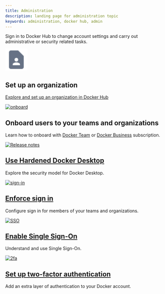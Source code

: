 ```yaml
---
title: Administration
description: landing page for administration topic
keywords: administration, docker hub, admin
---
```


Sign in to Docker Hub to change account settings and carry out administrative or security related tasks. 

<div class="component-container">
    <!--start row-->
    <div class="row">
      <div class="col-xs-12 col-sm-12 col-md-12 col-lg-4 block">
        <div class="component">
             <div class="component-icon">
                 <a href="/docker-hub/orgs/"><img src="/assets/images/contact.svg" alt="Set-up-an-org" width="70" height="70"></a>
                 </div>
                 <h2 id="set-up-an-org">Set up an organization</h2>
                <p> <a href="/docker-hub/orgs/">Explore and set up an organization in Docker Hub</a></p>
        </div>
      </div>
      <div class="col-xs-12 col-sm-12 col-md-12 col-lg-4 block">
        <div class="component">
            <div class="component-icon">
                 <a href="/docker-hub/orgs/"><img src="/assets/images/explore.svg" alt="onboard" width="70" height="70"></a>
            </div>
                <h2 id="onboard-users">Onboard users to your teams and organizations</h2>
                <p>Learn how to onboard with <a href="/docker-hub/onboard-team/">Docker Team</a> or <a href="/docker-hub/onboard-business/">Docker Business</a> subscription.</p>
         </div>
     </div>
     <div class="col-xs-12 col-sm-12 col-md-12 col-lg-4 block">
        <div class="component">
            <div class="component-icon">
                <a href="/desktop/hardened-desktop/"><img src="/assets/images/lock.svg" alt="Release notes" width="70" height="70"></a>
            </div>
                <h2 id="hardened-desktop"><a href="/desktop/hardened-desktop/">Use Hardened Docker Desktop</a></h2>
                <p>Explore the security model for Docker Desktop.</p>
        </div>
    </div>
    </div>
    <!--start row-->
    <div class="row">
     <div class="col-xs-12 col-sm-12 col-md-12 col-lg-4 block">
        <div class="component">
            <div class="component-icon">
                 <a href="/docker-hub/configure-sign-in/"><img src="/assets/images/help.svg" alt="sign-in" width="70" height="70"></a>
            </div>
                <h2 id="sign-in"><a href="/docker-hub/configure-sign-in/">Enforce sign in</a></h2>
                <p>Configure sign in for members of your teams and organizations.</p>
        </div>
     </div>
     <div class="col-xs-12 col-sm-12 col-md-12 col-lg-4 block">
        <div class="component">
          <div class="component-icon">
                 <a href="/single-sign-on/"><img src="/assets/images/all-inbox.svg" alt="SSO" width="70" height="70"></a>
          </div>
                <h2 id="SSO"><a href="/single-sign-on/">Enable Single Sign-On</a></h2>
                <p>Understand and use Single Sign-On.</p>
        </div>
      </div>
      <div class="col-xs-12 col-sm-12 col-md-12 col-lg-4 block">
        <div class="component">
            <div class="component-icon">
                <a href="/docker-hub/2fa/"><img src="/assets/images/secure.svg" alt="2fa" width="70" height="70"></a>
            </div>
                <h2 id="2fa"><a href="/docker-hub/2fa/">Set up two-factor authentication</a></h2>
                <p>Add an extra layer of authentication to your Docker account.</p>
        </div>
     </div>
    </div>
</div>

